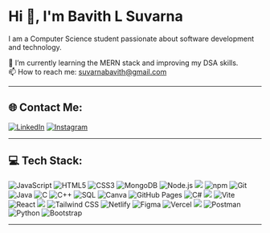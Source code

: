 # Hi 👋, I'm Bavith L Suvarna

I am a Computer Science student passionate about software development and technology.

🌱 I’m currently learning the MERN stack and improving my DSA skills.  
📫 How to reach me: suvarnabavith@gmail.com

---

## 🌐 Contact Me:

[![LinkedIn](https://img.shields.io/badge/-LinkedIn-0077B5?style=for-the-badge&logo=linkedin&logoColor=white)](https://linkedin.com/in/bavithlsuvarna)
[![Instagram](https://img.shields.io/badge/-Instagram-E4405F?style=for-the-badge&logo=instagram&logoColor=white)](https://instagram.com/bavithhh)


---

## 💻 Tech Stack:

![JavaScript](https://img.shields.io/badge/-JavaScript-F7DF1E?style=for-the-badge&logo=javascript&logoColor=black)
![HTML5](https://img.shields.io/badge/-HTML5-E34F26?style=for-the-badge&logo=html5&logoColor=white)
![CSS3](https://img.shields.io/badge/-CSS3-1572B6?style=for-the-badge&logo=css3&logoColor=white)
![MongoDB](https://img.shields.io/badge/-MongoDB-47A248?style=for-the-badge&logo=mongodb&logoColor=white)
![Node.js](https://img.shields.io/badge/-Node.js-339933?style=for-the-badge&logo=node.js&logoColor=white)
<img src="https://img.shields.io/badge/express.js-black?style=for-the-badge&logo=express&logoColor=white" />
![npm](https://img.shields.io/badge/-npm-CB3837?style=for-the-badge&logo=npm&logoColor=white)
![Git](https://img.shields.io/badge/-Git-F05032?style=for-the-badge&logo=git&logoColor=white)
![Java](https://img.shields.io/badge/-Java-007396?style=for-the-badge&logo=java&logoColor=white)
![C](https://img.shields.io/badge/-C-00599C?style=for-the-badge&logo=c&logoColor=white)
![C++](https://img.shields.io/badge/-C++-00599C?style=for-the-badge&logo=c%2B%2B&logoColor=white)
![SQL](https://img.shields.io/badge/-SQL-4479A1?style=for-the-badge&logo=mysql&logoColor=white)
![Canva](https://img.shields.io/badge/-Canva-00C4CC?style=for-the-badge&logo=canva&logoColor=white)
![GitHub Pages](https://img.shields.io/badge/-GitHub%20Pages-121013?style=for-the-badge&logo=github&logoColor=white)
![C#](https://img.shields.io/badge/-C%23-239120?style=for-the-badge&logo=c-sharp&logoColor=white)
<img src="https://img.shields.io/badge/jwt-000000?style=for-the-badge&logo=jsonwebtokens&logoColor=white" />
![Vite](https://img.shields.io/badge/-Vite-646CFF?style=for-the-badge&logo=vite&logoColor=white)
![React](https://img.shields.io/badge/-React-61DAFB?style=for-the-badge&logo=react&logoColor=black)
 <img src="https://img.shields.io/badge/react router-DE1131?style=for-the-badge&logo=reactrouter" />
![Tailwind CSS](https://img.shields.io/badge/-Tailwind%20CSS-38B2AC?style=for-the-badge&logo=tailwind-css&logoColor=white)
![Netlify](https://img.shields.io/badge/-Netlify-00C7B7?style=for-the-badge&logo=netlify&logoColor=white)
![Figma](https://img.shields.io/badge/-Figma-F24E1E?style=for-the-badge&logo=figma&logoColor=white)
![Vercel](https://img.shields.io/badge/-Vercel-000000?style=for-the-badge&logo=vercel&logoColor=white)
<img src="https://img.shields.io/badge/render-3F3F3F?style=for-the-badge&logo=render&logoColor=white" />
![Postman](https://img.shields.io/badge/-Postman-FF6C37?style=for-the-badge&logo=postman&logoColor=white)
![Python](https://img.shields.io/badge/-Python-3776AB?style=for-the-badge&logo=python&logoColor=white)
![Bootstrap](https://img.shields.io/badge/-Bootstrap-563D7C?style=for-the-badge&logo=bootstrap&logoColor=white)

---


